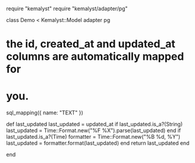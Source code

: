 require "kemalyst"
require "kemalyst/adapter/pg"

class Demo < Kemalyst::Model
  adapter pg
  
  # the id, created_at and updated_at columns are automatically mapped for
  # you.
  sql_mapping({ 
    name: "TEXT"
  })

  def last_updated
    last_updated = updated_at
    if last_updated.is_a?(String)
      last_updated = Time::Format.new("%F %X").parse(last_updated)
    end
    if last_updated.is_a?(Time)
      formatter = Time::Format.new("%B %d, %Y")
      last_updated = formatter.format(last_updated)
    end
    return last_updated
  end

end
